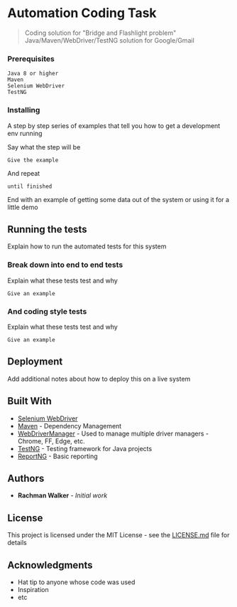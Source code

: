 # Automation Coding Task

> Coding solution for "Bridge and Flashlight problem"
> Java/Maven/WebDriver/TestNG solution for Google/Gmail

### Prerequisites

```
Java 8 or higher
Maven
Selenium WebDriver
TestNG
```

### Installing

A step by step series of examples that tell you how to get a development env running

Say what the step will be

```
Give the example
```

And repeat

```
until finished
```

End with an example of getting some data out of the system or using it for a little demo

## Running the tests

Explain how to run the automated tests for this system

### Break down into end to end tests

Explain what these tests test and why

```
Give an example
```

### And coding style tests

Explain what these tests test and why

```
Give an example
```

## Deployment

Add additional notes about how to deploy this on a live system

## Built With

* [Selenium WebDriver](https://www.selenium.dev/documentation/en/webdriver/)
* [Maven](https://maven.apache.org/) - Dependency Management
* [WebDriverManager](https://github.com/bonigarcia/webdrivermanager) - Used to manage multiple driver managers - Chrome, FF, Edge, etc.
* [TestNG](https://testng.org/doc/documentation-main.html) - Testing framework for Java projects
* [ReportNG](https://reportng.uncommons.org/) - Basic reporting

## Authors

* **Rachman Walker** - *Initial work*

## License

This project is licensed under the MIT License - see the [LICENSE.md](LICENSE.md) file for details

## Acknowledgments

* Hat tip to anyone whose code was used
* Inspiration
* etc

